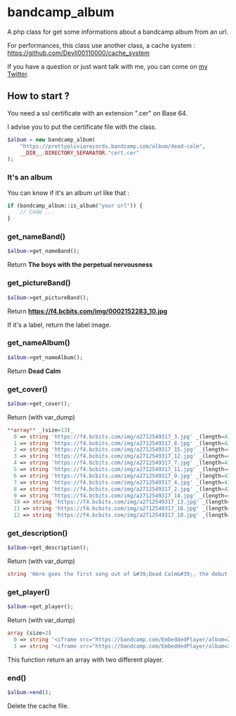 # bandcamp_album
A php class for get some informations about a bandcamp album from an url.

For performances, this class use another class, a cache system :
https://github.com/DevIl00110000/cache_system

If you have a question or just want talk with me, you can come on [my Twitter](https://twitter.com/YR72dpi).

## How to start ?
You need a ssl certificate with an extension  ".cer" on Base 64.

I advise you to put the certificate file with the class.
``` php
$album = new bandcamp_album(
	"https://prettyoliviarecords.bandcamp.com/album/dead-calm",
	__DIR__.DIRECTORY_SEPARATOR."cert.cer"
);
```

### It's an album
You can know if it's an album url like that :
``` php 
if (bandcamp_album::is_album("your url")) {
	// Code ...
}
```
### get_nameBand()
``` php
$album->get_nameBand();
```
Return **The boys with the perpetual nervousness**

### get_pictureBand()
``` php
$album->get_pictureBand();
```
Return **https://f4.bcbits.com/img/0002152283_10.jpg**

If it's a label, return the label image.

### get_nameAlbum()
``` php
$album->get_nameAlbum();
```
Return **Dead Calm**

### get_cover()
``` php
$album->get_cover();
```
Return (with var_dump)
``` php
**array** _(size=13)_
  0 => string 'https://f4.bcbits.com/img/a2712549317_3.jpg' _(length=43)_
  1 => string 'https://f4.bcbits.com/img/a2712549317_8.jpg' _(length=43)_
  2 => string 'https://f4.bcbits.com/img/a2712549317_15.jpg' _(length=44)_
  3 => string 'https://f4.bcbits.com/img/a2712549317_12.jpg' _(length=44)_
  4 => string 'https://f4.bcbits.com/img/a2712549317_7.jpg' _(length=43)_
  5 => string 'https://f4.bcbits.com/img/a2712549317_11.jpg' _(length=44)_
  6 => string 'https://f4.bcbits.com/img/a2712549317_9.jpg' _(length=43)_
  7 => string 'https://f4.bcbits.com/img/a2712549317_4.jpg' _(length=43)_
  8 => string 'https://f4.bcbits.com/img/a2712549317_2.jpg' _(length=43)_
  9 => string 'https://f4.bcbits.com/img/a2712549317_14.jpg' _(length=44)_
  10 => string 'https://f4.bcbits.com/img/a2712549317_13.jpg' _(length=44)_
  11 => string 'https://f4.bcbits.com/img/a2712549317_16.jpg' _(length=44)_
  12 => string 'https://f4.bcbits.com/img/a2712549317_10.jpg' _(length=44)_
```

### get_description()
``` php
$album->get_description();
```
Return (with var_dump)
``` php
string 'Here goes the first song out of &#39;Dead Calm&#39;, the debut LP of The Boys With The Perpetual Nervousness. It is &quot;Close The Doors&quot;, a simple pop song featuring 12-string guitar arrangements and, of course, the delicious voice of Andrew. The official release date of the album in vinyl is next March 1st, but you can already buy it at the label&#39;s store. As of March 8th, the album will be posted on Spotify and similar platforms. There is also a video!<br><br>TBWTPN are Andrew Taylor (Dropk'... _(length=823)_
```

### get_player()
``` php
$album->get_player();
```
Return (with var_dump)
``` php
array (size=2)
  0 => string '<iframe src="https://bandcamp.com/EmbeddedPlayer/album=2885614535/size=large/bgcol=333333/linkcol=0f91ff/transparent=true/" seamless></iframe>' (length=142)
  1 => string '<iframe src="https://bandcamp.com/EmbeddedPlayer/album=2885614535/size=large/bgcol=333333/linkcol=0f91ff/minimal=true/transparent=true/" seamless></iframe>' (length=155)
```
This function return an array with two different player.

### end()
``` php
$album->end();
```
Delete the cache file.
